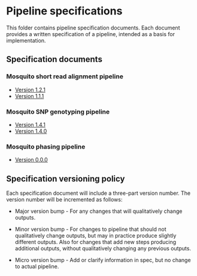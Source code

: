 # Pipeline specifications

This folder contains pipeline specification documents. Each document
provides a written specification of a pipeline, intended as a basis
for implementation.


## Specification documents

### Mosquito short read alignment pipeline

* [Version 1.2.1](https://github.com/malariagen/pipelines/blob/c1531ef6120021106cb0159150a297a5d8473e07/docs/specs/short-read-alignment-vector.md)
* [Version 1.1.1](https://github.com/malariagen/pipelines/blob/c7210d93628aaa31f26baa88a92e10322368b78e/docs/specs/short-read-alignment-vector.md)

### Mosquito SNP genotyping pipeline

* [Version 1.4.1](https://github.com/malariagen/pipelines/blob/a910bde50e824623a709d86465658d9db44e1ccd/docs/specs/snp-genotyping-vector.md)
* [Version 1.4.0](https://github.com/malariagen/pipelines/blob/c1531ef6120021106cb0159150a297a5d8473e07/docs/specs/snp-genotyping-vector.md)

### Mosquito phasing pipeline

* [Version 0.0.0](https://github.com/malariagen/pipelines/blob/9364efde80c6b2745290bba120b0f0a07a98def2/docs/specs/phasing-vector.md)


## Specification versioning policy

Each specification document will include a three-part version
number. The version number will be incremented as follows:

* Major version bump - For any changes that will qualitatively change
  outputs.

* Minor version bump - For changes to pipeline that should not
  qualitatively change outputs, but may in practice produce slightly
  different outputs. Also for changes that add new steps producing
  additional outputs, without qualitatively changing any previous
  outputs.

* Micro version bump - Add or clarify information in spec, but no
  change to actual pipeline.
